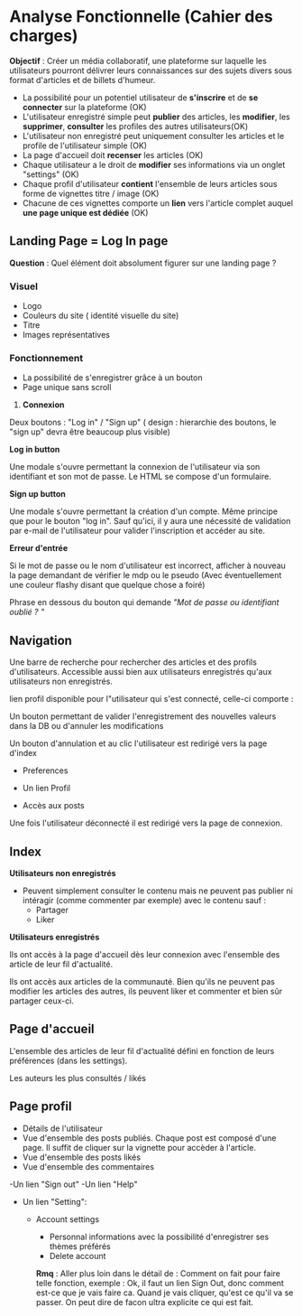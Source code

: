 # Analyse Fonctionnelle (Cahier des charges)

**Objectif** : Créer un média collaboratif, une plateforme sur laquelle les utilisateurs pourront délivrer leurs connaissances sur des sujets divers sous format d'articles et de billets d'humeur.

- La possibilité pour un potentiel utilisateur de **s'inscrire** et de **se connecter** sur la plateforme (OK)
- L'utilisateur enregistré simple peut **publier** des articles, les **modifier**, les **supprimer**, **consulter** les profiles des autres utilisateurs(OK)
- L'utilisateur non enregistré peut uniquement consulter les articles et le profile de l'utilisateur simple (OK)
- La page d'accueil doit **recenser** les articles (OK)
- Chaque utilisateur a le droit de **modifier** ses informations via un onglet "settings" (OK)
- Chaque profil d'utilisateur **contient** l'ensemble de leurs articles sous forme de vignettes titre / image (OK)
- Chacune de ces vignettes comporte un **lien** vers l'article complet auquel **une page unique est dédiée** (OK)

## Landing Page = Log In page

 **Question** : Quel élément doit absolument figurer sur une landing page ? 

### Visuel

- Logo 
- Couleurs du site ( identité visuelle du site)
- Titre
- Images représentatives

### Fonctionnement 

- La possibilité de s'enregistrer grâce à un bouton 
- Page unique sans scroll

1. **Connexion**

Deux boutons : "Log in" / "Sign up" ( design : hierarchie des boutons, le "sign up" devra être beaucoup plus visible)

**Log in button** 

Une modale s'ouvre permettant la connexion de l'utilisateur via son identifiant et son mot de passe. Le HTML se compose d'un formulaire. 

**Sign up button** 

Une modale s'ouvre permettant la création d'un compte. Même principe que pour le bouton "log in". Sauf qu'ici, il y aura une nécessité de validation par e-mail de l'utilisateur pour valider l'inscription et accéder au site. 

**Erreur d'entrée** 

Si le mot de passe ou le nom d'utilisateur est incorrect, afficher à nouveau la page demandant de vérifier le mdp ou le pseudo (Avec éventuellement une couleur flashy disant que quelque chose a foiré)

Phrase en dessous du bouton qui demande *"Mot de passe ou identifiant oublié ? "*

## Navigation

Une barre de recherche pour rechercher des articles et des profils d'utilisateurs. Accessible aussi bien aux utilisateurs enregistrés qu'aux utilisateurs non enregistrés. 

lien profil disponible pour l"utilisateur qui s'est connecté, celle-ci comporte : 


Un bouton permettant de valider l'enregistrement des nouvelles valeurs dans la DB ou d'annuler les modifications 

Un bouton d'annulation et au clic l'utilisateur est redirigé vers la page d'index

  - Preferences 

-  Un lien Profil
  - Accès aux posts  

Une fois l'utilisateur déconnecté il est redirigé vers la page de connexion.


## Index

**Utilisateurs non enregistrés**

- Peuvent simplement consulter le contenu mais ne peuvent pas publier ni intéragir (comme commenter par exemple) avec le contenu sauf : 
  - Partager 
  - Liker

**Utilisateurs enregistrés**

Ils ont accès à la page d'accueil dès leur connexion avec l'ensemble des article de leur fil d'actualité. 

Ils ont accès aux articles de la communauté. Bien qu'ils ne peuvent pas modifier les articles des autres, ils peuvent liker et commenter et bien sûr partager ceux-ci. 

## Page d'accueil

L'ensemble des articles de leur fil d'actualité défini en fonction de leurs préférences (dans les settings). 

Les auteurs les plus consultés / likés

## Page profil

- Détails de l'utilisateur
- Vue d'ensemble des posts publiés. Chaque post est composé d'une page. Il suffit de cliquer sur la vignette pour accèder à l'article. 
- Vue d'ensemble des posts likés
- Vue d'ensemble des commentaires 

-Un lien "Sign out"
-Un lien "Help"
- Un lien "Setting": 
  - Account settings
    - Personnal informations avec la possibilité d'enregistrer ses thèmes préférés
    - Delete account 

    **Rmq** : Aller plus loin dans le détail de : Comment on fait pour faire telle fonction, exemple : Ok, il faut un lien Sign Out, donc comment est-ce que je vais faire ca. Quand je vais cliquer, qu'est ce qu'il va se passer. On peut dire de facon ultra explicite ce qui est fait. 